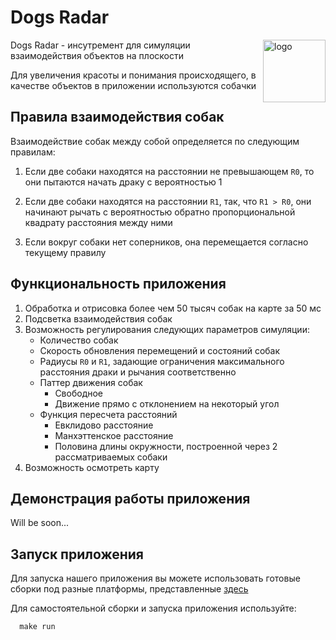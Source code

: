 # Dogs Radar

<img width="100" alt="logo" align="right" src="https://github.com/user-attachments/assets/1e257c78-76a6-41dc-b34d-d898cf4489e8">

Dogs Radar - инсутремент для симуляции взаимодействия объектов на плоскости

Для увеличения красоты и понимания происходящего, в качестве объектов в приложении используются собачки

## Правила взаимодействия собак

Взаимодействие собак между собой определяется по следующим правилам:
1. Если две собаки находятся на расстоянии не превышающем `R0`, то они пытаются начать драку с вероятностью 1

2. Если две собаки находятся на расстоянии `R1`, так, что `R1 > R0`, они начинают рычать с вероятностью обратно пропорциональной квадрату расстояния между ними

3. Если вокруг собаки нет соперников, она перемещается согласно текущему правилу

## Функциональность приложения

1. Обработка и отрисовка более чем 50 тысяч собак на карте за 50 мс
2. Подсветка взаимодействия собак
3. Возможность регулирования следующих параметров симуляции:
    - Количество собак 
    - Скорость обновления перемещений и состояний собак
    - Радиусы `R0` и `R1`, задающие ограничения максимального расстояния драки и рычания соответственно
    - Паттер движения собак
      * Свободное 
      * Движение прямо с отклонением на некоторый угол
    - Функция пересчета расстояний
      * Евклидово расстояние
      * Манхэттенское расстояние
      * Половина длины окружности, построенной через 2 рассматриваемых собаки
4. Возможность осмотреть карту

## Демонстрация работы приложения

Will be soon...

## Запуск приложения 

Для запуска нашего приложения вы можете использовать готовые сборки под разные платформы, представленные [здесь](https://github.com/PavlushaSource/Radar/releases)

Для самостоятельной сборки и запуска приложения используйте:

```shell 
  make run 
```
